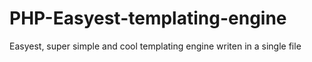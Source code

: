 # PHP-Easyest-templating-engine
Easyest, super simple and cool templating engine writen in a single file
